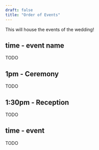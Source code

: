 ```yaml
---
draft: false
title: "Order of Events"
---
```


This will house the events of the wedding! 
## time - event name

TODO

## 1pm - Ceremony

TODO

## 1:30pm - Reception

TODO

## time - event

TODO
